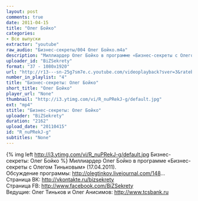 ```yaml
---
layout: post
comments: true
date: 2011-04-15
title: "Олег Бойко"
categories:
- Все выпуски
extractor: "youtube"
raw_audio: "Бизнес-секреты/004 Олег Бойко.m4a"
description: "Миллиардер Олег Бойко в программе «Бизнес-секреты с Олегом Тиньковым» (17.04.2011).\nОбсуждение программы: http://olegtinkov.livejournal.com/148...\nСтраница ВК: http://vkontakte.ru/bizsekrety\nСтраница FB: http://www.facebook.com/BiZSekrety\nВедущие: Олег Тиньков и Олег Анисимов: http://www.tcsbank.ru"
uploader_id: "BiZSekrety"
format: "37 - 1080x1920"
url: "http://r13---sn-25g7sm7e.c.youtube.com/videoplayback?sver=3&ratebypass=yes&ip=92.255.182.31&mv=m&key=yt1&expire=1362868196&sparams=cp%2Cid%2Cip%2Cipbits%2Citag%2Cratebypass%2Csource%2Cupn%2Cexpire&id=47f9ee3d17a427e8&itag=37&mt=1362841936&ipbits=8&ms=au&newshard=yes&cp=U0hVR1hRVl9OUENONV9QS1pCOlRTX19DOTFSel9L&upn=ktxcsF67uB8&source=youtube&fexp=907050%2C923126%2C914025%2C920704%2C912806%2C902000%2C919512%2C929901%2C913605%2C925006%2C906938%2C931202%2C931401%2C908529%2C904830%2C930803%2C920201%2C930101%2C930603%2C906834&signature=10D4C30B4866DFF0317DA75FD46DE2E4A8FB1D7F.2540C435C9BBBF183ACF89FA5866EEFABF3664A4"
number_in_playlist: "4"
title: "Бизнес-секреты: Олег Бойко"
short_title: "Олег Бойко"
player_url: "None"
thumbnail: "http://i3.ytimg.com/vi/R_nuPRekJ-g/default.jpg"
ext: "mp4"
stitle: "Бизнес-секреты: Олег Бойко"
uploader: "BiZSekrety"
duration: "2162"
upload_date: "20110415"
id: "R_nuPRekJ-g"
subtitles: "None"
---
```


{% img left http://i3.ytimg.com/vi/R_nuPRekJ-g/default.jpg Бизнес-секреты: Олег Бойко %}
Миллиардер Олег Бойко в программе «Бизнес-секреты с Олегом Тиньковым» (17.04.2011).  
Обсуждение программы: http://olegtinkov.livejournal.com/148...  
Страница ВК: http://vkontakte.ru/bizsekrety  
Страница FB: http://www.facebook.com/BiZSekrety  
Ведущие: Олег Тиньков и Олег Анисимов: http://www.tcsbank.ru